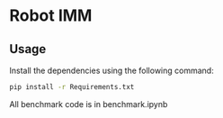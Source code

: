 # Robot IMM

## Usage

Install the dependencies using the following command:
```bash
pip install -r Requirements.txt
```

All benchmark code is in benchmark.ipynb